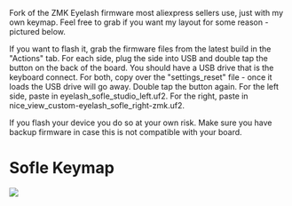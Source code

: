 Fork of the ZMK Eyelash firmware most aliexpress sellers use, just with my own keymap. Feel free to grab if you want my layout for some reason - pictured below.

If you want to flash it, grab the firmware files from the latest build in the "Actions" tab. For each side, plug the side into USB and double tap the button on the back of the board. You should have a USB drive that is the keyboard connect. For both, copy over the "settings_reset" file - once it loads the USB drive will go away. Double tap the button again.
For the left side, paste in eyelash_sofle_studio_left.uf2. For the right, paste in nice_view_custom-eyelash_sofle_right-zmk.uf2.

If you flash your device you do so at your own risk. Make sure you have backup firmware in case this is not compatible with your board. 

# Sofle Keymap
<img src="keymap-drawer/eyelash_sofle.svg" >

